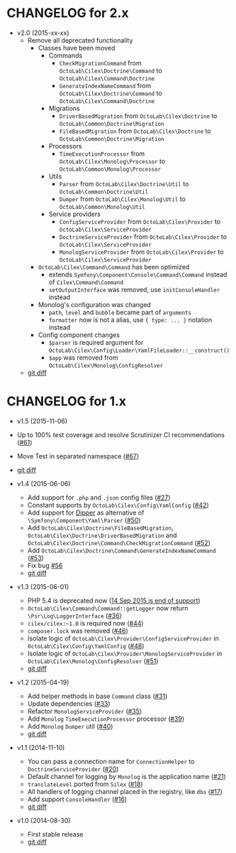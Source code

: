 CHANGELOG for 2.x
=================

* v2.0 (2015-xx-xx)
  * Remove all deprecated functionality
    * Classes have been moved
      * Commands
        * `CheckMigrationCommand` from `OctoLab\Cilex\Doctrine\Command` to `OctoLab\Cilex\Command\Doctrine`
        * `GenerateIndexNameCommand` from `OctoLab\Cilex\Doctrine\Command` to `OctoLab\Cilex\Command\Doctrine`
      * Migrations
        * `DriverBasedMigration` from `OctoLab\Cilex\Doctrine` to `OctoLab\Common\Doctrine\Migration`
        * `FileBasedMigration` from `OctoLab\Cilex\Doctrine` to `OctoLab\Common\Doctrine\Migration`
      * Processors
        * `TimeExecutionProcessor` from `OctoLab\Cilex\Monolog\Processor` to `OctoLab\Common\Monolog\Processor`
      * Utils
        * `Parser` from `OctoLab\Cilex\Doctrine\Util` to `OctoLab\Common\Doctrine\Util`
        * `Dumper` from `OctoLab\Cilex\Monolog\Util` to `OctoLab\Common\Monolog\Util`
      * Service providers
        * `ConfigServiceProvider` from `OctoLab\Cilex\Provider` to `OctoLab\Cilex\ServiceProvider`
        * `DoctrineServiceProvider` from `OctoLab\Cilex\Provider` to `OctoLab\Cilex\ServiceProvider`
        * `MonologServiceProvider` from `OctoLab\Cilex\Provider` to `OctoLab\Cilex\ServiceProvider`
    * `OctoLab\Cilex\Command\Command` has been optimized
      * extends `Symfony\Component\Console\Command\Command` instead of `Cilex\Command\Command`
      * `setOutputInterface` was removed, use `initConsoleHandler` instead
    * Monolog's configuration was changed
      * `path`, `level` and `bubble` became part of `arguments`
      * `formatter` now is not a alias, use `{ type: ... }` notation instead
    * Config component changes
      * `$parser` is required argument for `OctoLab\Cilex\Config\Loader\YamlFileLoader::__construct()`
      * `$app` was removed from `OctoLab\Cilex\Monolog\ConfigResolver`
  * [git diff](../../compare/1.x...master)

CHANGELOG for 1.x
=================

* v1.5 (2015-11-06)

 * Up to 100% test coverage and resolve Scrutinizer CI recommendations ([#61](../../issues/61))
 * Move Test in separated namespace ([#67](../../issue/67))
 * [git diff](../../compare/v1.4.3...v1.5.1)

* v1.4 (2015-06-06)

  * Add support for `.php` and `.json` config files ([#27](../../issues/27))
  * Constant supports by `OctoLab\Cilex\Config\YamlConfig` ([#42](../../issues/42))
  * Add support for [Dipper](https://github.com/secondparty/dipper) as alternative of `\Symfony\Component\Yaml\Parser`
  ([#50](../../issues/50))
  * Add `OctoLab\Cilex\Doctrine\FileBasedMigration`, `OctoLab\Cilex\Doctrine\DriverBasedMigration` and
  `OctoLab\Cilex\Doctrine\Command\CheckMigrationCommand` ([#52](../../issues/52))
  * Add `OctoLab\Cilex\Doctrine\Command\GenerateIndexNameCommand` ([#53](../../issues/53))
  * Fix bug [#56](../../issues/56)
  * [git diff](../../compare/v1.3.2...v1.4.3)

* v1.3 (2015-06-01)

  * PHP 5.4 is deprecated now ([14 Sep 2015 is end of support](http://php.net/supported-versions.php))
  * `OctoLab\Cilex\Command\Command::getLogger` now return `\Psr\Log\LoggerInterface` ([#36](../../issues/36))
  * `cilex/cilex:~1.0` is required now ([#44](../../issues/44))
  * `composer.lock` was removed ([#46](../../issues/46))
  * Isolate logic of `OctoLab\Cilex\Provider\ConfigServiceProvider` in `OctoLab\Cilex\Config\YamlConfig`
  ([#48](../../issues/48))
  * Isolate logic of `OctoLab\Cilex\Provider\MonologServiceProvider` in `OctoLab\Cilex\Monolog\ConfigResolver`
  ([#51](../../issues/51))
  * [git diff](../../compare/v1.2.3...v1.3.2)

* v1.2 (2015-04-19)

  * Add helper methods in base `Command` class ([#31](../../issues/31))
  * Update dependencies ([#33](../../issues/33))
  * Refactor `MonologServiceProvider` ([#35](../../issues/35))
  * Add `Monolog` `TimeExecutionProcessor` processor ([#39](../../issues/39))
  * Add `Monolog` `Dumper` util ([#40](../../issues/40))
  * [git diff](../../compare/v1.1.4...v1.2.3)

* v1.1 (2014-11-10)

  * You can pass a connection name for `ConnectionHelper` to `DoctrineServiceProvider` ([#20](../../issues/20))
  * Default channel for logging by `Monolog` is the application name ([#21](../../issues/21))
  * `translateLevel` ported from `Silex` ([#18](../../issues/18))
  * All handlers of logging channel placed in the registry, like `dbs` ([#17](../../issues/17))
  * Add support `ConsoleHandler` ([#16](../../issues/16))
  * [git diff](../../compare/v1.0.1...v1.1.4)

* v1.0 (2014-08-30)

  * First stable release
  * [git diff](../../compare/v0.6...v1.0.1)
